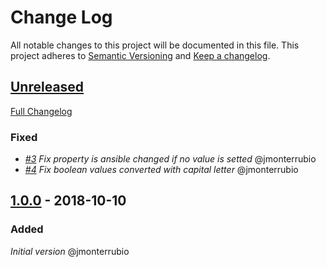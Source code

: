 # Change Log

All notable changes to this project will be documented in this file.
This project adheres to [Semantic Versioning](http://semver.org/) and [Keep a changelog](https://github.com/olivierlacan/keep-a-changelog).

## [Unreleased]

[Full Changelog](https://github.com/idealista/consul_keystore-role/compare/master...develop)

### Fixed

- *[#3](https://github.com/idealista/consul-keystore_role/issues/3) Fix property is ansible changed if no value is setted* @jmonterrubio
- *[#4](https://github.com/idealista/consul-keystore_role/issues/4) Fix boolean values converted with capital letter* @jmonterrubio

## [1.0.0] - 2018-10-10

### Added

*Initial version* @jmonterrubio

[1.0.0]: https://github.com/idealista/consul_keystore-role/tree/1.0.0
[Unreleased]: https://github.com/idealista/consul_keystore-role/tree/develop